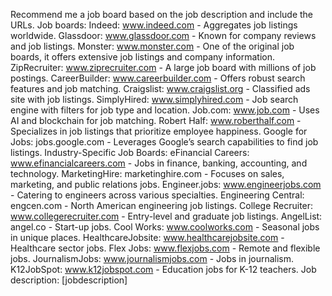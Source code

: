 Recommend me a job board based on the job description and include the URLs. Job boards: Indeed: www.indeed.com - Aggregates job listings worldwide. Glassdoor: www.glassdoor.com - Known for company reviews and job listings. Monster: www.monster.com - One of the original job boards, it offers extensive job listings and company information. ZipRecruiter: www.ziprecruiter.com - A large job board with millions of job postings. CareerBuilder: www.careerbuilder.com - Offers robust search features and job matching. Craigslist: www.craigslist.org - Classified ads site with job listings. SimplyHired: www.simplyhired.com - Job search engine with filters for job type and location. Job.com: www.job.com - Uses AI and blockchain for job matching. Robert Half: www.roberthalf.com - Specializes in job listings that prioritize employee happiness. Google for Jobs: jobs.google.com - Leverages Google’s search capabilities to find job listings​​. Industry-Specific Job Boards: eFinancial Careers: www.efinancialcareers.com - Jobs in finance, banking, accounting, and technology. MarketingHire: marketinghire.com - Focuses on sales, marketing, and public relations jobs. Engineer.jobs: www.engineerjobs.com - Catering to engineers across various specialties. Engineering Central: engcen.com - North American engineering job listings. College Recruiter: www.collegerecruiter.com - Entry-level and graduate job listings. AngelList: angel.co - Start-up jobs. Cool Works: www.coolworks.com - Seasonal jobs in unique places. HealthcareJobsite: www.healthcarejobsite.com - Healthcare sector jobs. Flex Jobs: www.flexjobs.com - Remote and flexible jobs. JournalismJobs: www.journalismjobs.com - Jobs in journalism. K12JobSpot: www.k12jobspot.com - Education jobs for K-12 teachers. Job description: [jobdescription]
